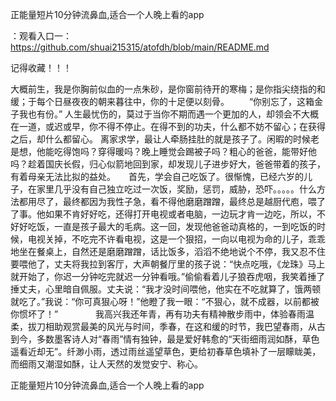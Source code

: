 正能量短片10分钟流鼻血,适合一个人晚上看的app

：观看入口一：https://github.com/shuai215315/atofdh/blob/main/README.md


记得收藏！！！



大概前生，我是你胸前似血的一点朱砂，是你窗前待开的寒梅；是你指尖绕指的和缓；于每个日昼夜夜的朝来暮往中，你的十足便以刻骨。
　　“你别忘了，这箱金子我也有份。”
人生最忧伤的，莫过于当你不期而遇一个更加的人，却领会不大概在一道，或迟或早，你不得不停止。在得不到的功夫，什么都不妨不留心；在获得之后，却什么都留心。
离家求学，最让人牵肠挂肚的就是孩子了。闲暇的时候老是想，他能吃得饱吗？穿得暖吗？晚上睡觉会踢被子吗？粗心的爸爸，能带好他吗？趁着国庆长假，归心似箭地回到家，却发现儿子进步好大，爸爸带着的孩子，有着母亲无法比拟的益处。　　首先，学会自己吃饭了。很惭愧，已经六岁的儿子，在家里几乎没有自己独立吃过一次饭，奖励，惩罚，威胁，恐吓。。。。。什么方法都用尽了，最终都因为我性子急，看不得他磨磨蹭蹭，最终总是越厨代庖，喂了了事。他如果不肯好好吃，还得打开电视或者电脑，一边玩才肯一边吃，所以，不好好吃饭，一直是孩子最大的毛病。这一回，发现他爸爸动真格的，一到吃饭的时候，电视关掉，不吃完不许看电视，这是一个狠招，一向以电视为命的儿子，乖乖地坐在餐桌上，自然还是磨磨蹭蹭，话比饭多，滔滔不绝地说个不停，我又忍不住要喂他了，丈夫将我拉到客厅，大声朝餐厅里的孩子说：“快点吃哦，《龙珠》马上就开始了，你迟一分钟吃完就迟一分钟看哦。”偷偷看着儿子狼吞虎咽，我笑着捶了捶丈夫，心里暗自佩服。丈夫说：“我才没时间喂他，他实在不吃就算了，饿两顿就吃了。”我说：“你可真狠心呀！”他瞪了我一眼：“不狠心，就不成器，以前都被你惯坏了！”　　
　　我高兴我还年青，再有功夫有精神散步雨中，体验春雨温柔，拔刀相助观赏最美的风光与时间，季春，在这和缓的时节，我巴望春雨，从古到今，多数墨客诗人对“春雨”情有独钟，最是爱好韩愈的“天街细雨润如酥，草色遥看近却无”。纤渺小雨，透过雨丝遥望草色，更给初春草色填补了一层矇眬美，而细雨又潮湿如酥，让人天然的发觉安宁、称心。







正能量短片10分钟流鼻血,适合一个人晚上看的app
